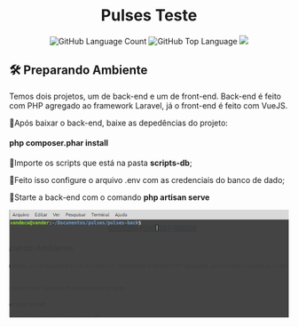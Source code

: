 <h1 align="center"> Pulses Teste </h1>

<div align="center">
<img alt="GitHub Language Count" src="https://img.shields.io/github/languages/count/vandermnt/pulses" />
<img alt="GitHub Top Language" src="https://img.shields.io/github/languages/top/vandermnt/pulses" />
<a href="https://www.linkedin.com/in/vanderson-mantovani/">
<img src="https://img.shields.io/badge/LinkedIn-blue?style=flat&logo=linkedin&labelColor=blue" />
</a>
</div>
<div>

<h2>🛠 Preparando Ambiente </h2>

Temos dois projetos, um de back-end e um de front-end. 
Back-end é feito com PHP agregado ao framework Laravel, já o front-end é feito com VueJS.
<p>🔹Após baixar o back-end, baixe as depedências do projeto:</p>
<h4>php composer.phar install</h4>
<p>🔹Importe os scripts que está na pasta <b>scripts-db</b>;</p>
<p>🔹Feito isso configure o arquivo .env com as credenciais do banco de dado; </p>
<p>🔹Starte a back-end com o comando <b>php artisan serve</b> </p>
<img src="api">


